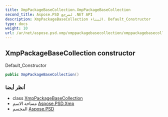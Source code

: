 ```yaml
---
title: XmpPackageBaseCollection.XmpPackageBaseCollection
second_title: Aspose.PSD لمرجع .NET API
description: XmpPackageBaseCollection البناء. Default_Constructor
type: docs
weight: 10
url: /ar/net/aspose.psd.xmp/xmppackagebasecollection/xmppackagebasecollection/
---
```

## XmpPackageBaseCollection constructor

Default_Constructor

```csharp
public XmpPackageBaseCollection()
```

### أنظر أيضا

* class [XmpPackageBaseCollection](../)
* مساحة الاسم [Aspose.PSD.Xmp](../../xmppackagebasecollection/)
* المجسم [Aspose.PSD](../../../)



